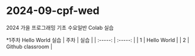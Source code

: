 # 2024-09-cpf-wed
2024 가을 프로그래밍 기초 수요일반 Colab 실습

*1주차 Hello World 실습
| 주차 | 실습 |
| :-----: | :-----: |
| 1 | Hello World |
| 2 | Github classroom |